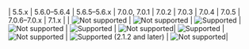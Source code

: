 <div markdown="1">

| 5.5.x | 5.6.0&ndash;5.6.4 | 5.6.5&ndash;5.6.x | 7.0.0, 7.0.1 | 7.0.2 | 7.0.3 | 7.0.4 | 7.0.5 | 7.0.6&ndash;7.0.x | 7.1.x |
| ![Not supported]({{site.baseurl}}/static/images/red-x.png) | ![Not supported]({{site.baseurl}}/static/images/red-x.png) | ![Supported]({{site.baseurl}}/static/images/green-check.png) | ![Not supported]({{site.baseurl}}/static/images/red-x.png) | ![Supported]({{site.baseurl}}/static/images/green-check.png) | ![Not supported]({{site.baseurl}}/static/images/red-x.png)| ![Supported]({{site.baseurl}}/static/images/green-check.png) | ![Not supported]({{site.baseurl}}/static/images/red-x.png) | ![Supported (2.1.2 and later)]({{site.baseurl}}/static/images/green-check.png) | ![Not supported]({{site.baseurl}}/static/images/red-x.png)|

</div>